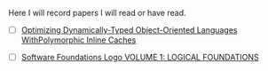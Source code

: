 Here I will record papers I will read or have read.

- [ ] [Optimizing Dynamically-Typed Object-Oriented Languages WithPolymorphic Inline Caches](https://bibliography.selflanguage.org/_static/pics.pdf)
- [ ] [Software Foundations Logo VOLUME 1: LOGICAL FOUNDATIONS](https://softwarefoundations.cis.upenn.edu/lf-current/toc.html)


